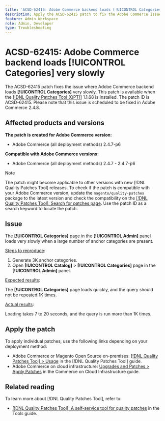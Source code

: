 ```yaml
---
title: 'ACSD-62415: Adobe Commerce backend loads [!UICONTROL Categories] very slowly'
description: Apply the ACSD-62415 patch to fix the Adobe Commerce issue where the performance of the [!UICONTROL Categories] page in the [!UICONTROL Admin] panel is improved when a large number of anchor categories are present.
feature: Admin Workspace
role: Admin, Developer
type: Troubleshooting
---
```


# ACSD-62415: Adobe Commerce backend loads **[!UICONTROL Categories]** very slowly

The ACSD-62415 patch fixes the issue where Adobe Commerce backend loads **[!UICONTROL Categories]** very slowly. This patch is available when the [[!DNL Quality Patches Tool (QPT)]](/help/tools/quality-patches-tool/quality-patches-tool-to-self-serve-quality-patches.md) 1.1.68 is installed. The patch ID is ACSD-62415. Please note that this issue is scheduled to be fixed in Adobe Commerce 2.4.8.

## Affected products and versions

**The patch is created for Adobe Commerce version:**

* Adobe Commerce (all deployment methods) 2.4.7-p6

**Compatible with Adobe Commerce versions:**

* Adobe Commerce (all deployment methods) 2.4.7 - 2.4.7-p6

>[!NOTE]
>
>The patch might become applicable to other versions with new [!DNL Quality Patches Tool] releases. To check if the patch is compatible with your Adobe Commerce version, update the `magento/quality-patches` package to the latest version and check the compatibility on the [[!DNL Quality Patches Tool]: Search for patches page](https://experienceleague.adobe.com/tools/commerce-quality-patches/index.html). Use the patch ID as a search keyword to locate the patch.

## Issue

The **[!UICONTROL Categories]** page in the **[!UICONTROL Admin]** panel loads very slowly when a large number of anchor categories are present. 

<u>Steps to reproduce</u>:

1. Generate 3K anchor categories.
1. Open **[!UICONTROL Catalog]** > **[!UICONTROL Categories]** page in the **[!UICONTROL Admin]** panel.

<u>Expected results</u>:

The **[!UICONTROL Categories]** page loads quickly, and the query should not be repeated 1K times.

<u>Actual results</u>:

Loading takes 7 to 20 seconds, and the query is run more than 1K times.

## Apply the patch

To apply individual patches, use the following links depending on your deployment method:

* Adobe Commerce or Magento Open Source on-premises: [[!DNL Quality Patches Tool] > Usage](/help/tools/quality-patches-tool/usage.md) in the [!DNL Quality Patches Tool] guide.
* Adobe Commerce on cloud infrastructure: [Upgrades and Patches > Apply Patches](https://experienceleague.adobe.com/docs/commerce-cloud-service/user-guide/develop/upgrade/apply-patches.html) in the Commerce on Cloud Infrastructure guide.

## Related reading

To learn more about [!DNL Quality Patches Tool], refer to:

* [[!DNL Quality Patches Tool]: A self-service tool for quality patches](/help/tools/quality-patches-tool/quality-patches-tool-to-self-serve-quality-patches.md) in the Tools guide.
